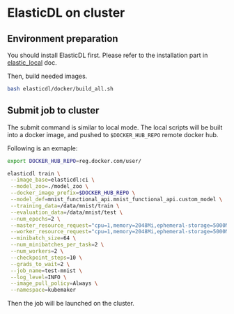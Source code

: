 # ElasticDL on cluster

## Environment preparation

You should install ElasticDL first. Please refer to the installation part in [elastic_local](elasticdl_local.md) doc.

Then, build needed images.

```bash
bash elasticdl/docker/build_all.sh
```

## Submit job to cluster

The submit command is similar to local mode. The local scripts will be built into a docker image, and pushed to `$DOCKER_HUB_REPO` remote docker hub.

Following is an exmaple:

```bash
export DOCKER_HUB_REPO=reg.docker.com/user/
```


```bash
elasticdl train \
 --image_base=elasticdl:ci \
 --model_zoo=./model_zoo \
 --docker_image_prefix=$DOCKER_HUB_REPO \
 --model_def=mnist_functional_api.mnist_functional_api.custom_model \
 --training_data=/data/mnist/train \
 --evaluation_data=/data/mnist/test \
 --num_epochs=2 \
 --master_resource_request="cpu=1,memory=2048Mi,ephemeral-storage=5000Mi" \
 --worker_resource_request="cpu=1,memory=2048Mi,ephemeral-storage=5000Mi" \
 --minibatch_size=64 \
 --num_minibatches_per_task=2 \
 --num_workers=2 \
 --checkpoint_steps=10 \
 --grads_to_wait=2 \
 --job_name=test-mnist \
 --log_level=INFO \
 --image_pull_policy=Always \
 --namespace=kubemaker
```

Then the job will be launched on the cluster.